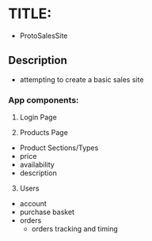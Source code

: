 # TITLE:
 - ProtoSalesSite
## Description
 - attempting to create a basic sales site
### App components:
1. Login Page

2. Products Page
* Product Sections/Types
* price
* availability
* description

3. Users
* account
* purchase basket
* orders
    * orders tracking and timing







